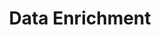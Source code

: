 ---
layout: sub-service
order: 6
title: "Data Enrichment"
parent: "Data & Advanced Analytics"
description: "Our Data Enrichment services enhance your existing data by integrating additional relevant information, increasing its value and utility for informed decision-making and strategic initiatives."
intro: "[Introductory text from Siteplanning-SLKone.md aligned with Data Enrichment.]"
approach: "We enhance your data by integrating it with internal and external sources, improving its quality and comprehensiveness. Our data enrichment process ensures that your data is more robust, enabling deeper insights and more effective analysis."
focus_areas:
  - title: "Data Source Identification"
    content: "Identify and evaluate data sources that can add value to your existing datasets."
  - title: "Data Integration"
    content: "Integrate data from multiple sources to create a unified and comprehensive dataset."
  - title: "Data Quality Improvement"
    content: "Implement processes to enhance the quality, accuracy, and reliability of your data."
  - title: "Master Data Management"
    content: "Establish master data management practices to ensure consistency and accuracy across your organization."
  - title: "Data Governance"
    content: "Develop and implement data governance policies to maintain data integrity and compliance."
why_choose:
  - "Comprehensive Data Enrichment"
  - "Advanced Integration Techniques"
  - "Focus on Data Quality and Governance"
  - "Experienced Data Professionals"
cta: "Contact us to learn how our Data Enrichment services can enhance the value of your data and support your strategic initiatives."
---
